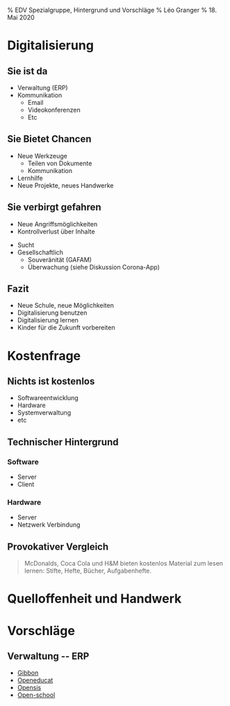 % EDV Spezialgruppe, Hintergrund und Vorschläge
% Léo Granger
% 18. Mai 2020

# Digitalisierung

## Sie ist da

- Verwaltung (ERP)
- Kommunikation
  * Email
  * Videokonferenzen
  * Etc

## Sie Bietet Chancen

* Neue Werkzeuge
  - Teilen von Dokumente
  - Kommunikation
* Lernhilfe
* Neue Projekte, neues Handwerke

## Sie verbirgt gefahren

* Neue Angriffsmöglichkeiten
* Kontrollverlust über Inhalte
- Sucht
- Gesellschaftlich
  - Souveränität (GAFAM)
  - Überwachung (siehe Diskussion Corona-App)

## Fazit

* Neue Schule, neue Möglichkeiten
* Digitalisierung benutzen
* Digitalisierung lernen
* Kinder für die Zukunft vorbereiten

# Kostenfrage

## Nichts ist kostenlos

* Softwareentwicklung
* Hardware
* Systemverwaltung
* etc

## Technischer Hintergrund

### Software

- Server
- Client

### Hardware

- Server
- Netzwerk Verbindung

## Provokativer Vergleich

> McDonalds, Coca Cola und H\&M bieten kostenlos Material zum lesen lernen:
> Stifte, Hefte, Bücher, Aufgabenhefte.

# Quelloffenheit und Handwerk

# Vorschläge

## Verwaltung -- ERP

- [Gibbon](gibbonedu.org)
- [Openeducat](www.openeducat.org)
- [Opensis](opensis.com)
- [Open-school](open-school.org)
